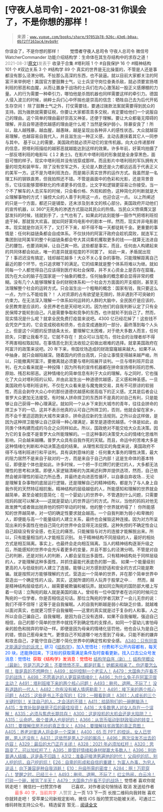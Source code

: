 # [守夜人总司令] - 2021-08-31 你误会了，不是你想的那样！

> 来源：[`www.yuque.com/books/share/97051b78-926c-43e6-b0aa-0b72ff163ac4/mybq9r`](https://www.yuque.com/books/share/97051b78-926c-43e6-b0aa-0b72ff163ac4/mybq9r)

<ne-p id="520f42f3293818f927861ebbd5b15da4_p_0" data-lake-id="520f42f3293818f927861ebbd5b15da4_p_0"><ne-text id="u9a3394a8" style="color: rgb(51, 51, 51);">你误会了，不是你想的那样！</ne-text></ne-p> <ne-p id="b6ddc4a805180666d53f088eb1c1358c" data-lake-id="b6ddc4a805180666d53f088eb1c1358c"><ne-text id="uf1f623d0" ne-fontsize="12" style="color: rgb(255, 255, 255);">原创</ne-text><ne-text id="u60dee09e" ne-fontsize="14">觉悟者</ne-text><ne-text id="ub3ea726f" ne-fontsize="14">守夜人总司令</ne-text></ne-p> <ne-p id="bebdb2ff4a4b99d414470973bc32d3f1" data-lake-id="bebdb2ff4a4b99d414470973bc32d3f1"><ne-text id="ufe8507c6" ne-fontsize="14" ne-bold="true" style="color: rgb(51, 51, 51);">守夜人总司令</ne-text></ne-p> <ne-p id="418f45715adcb493681726da4e90b170" data-lake-id="418f45715adcb493681726da4e90b170"><ne-text id="u99ba7088" ne-fontsize="14" style="color: rgb(51, 51, 51);">微信号</ne-text><ne-text id="uddbbd565" ne-fontsize="14" style="color: rgb(51, 51, 51);">WatcherCommander</ne-text></ne-p> <ne-p id="182b52a08361fb088b151993b32e552b" data-lake-id="182b52a08361fb088b151993b32e552b"><ne-text id="u1fac09b9" ne-fontsize="14" style="color: rgb(51, 51, 51);">功能介绍</ne-text><ne-text id="u5ca3a64a" ne-fontsize="14" style="color: rgb(51, 51, 51);">结构学：生命体在其生存结构中的求存之道！</ne-text></ne-p> <ne-p id="daf3b0598794f09a261501f933055d5d" data-lake-id="daf3b0598794f09a261501f933055d5d"><ne-text id="ube9cec90" style="color: rgb(140, 140, 140);">2021-08-31</ne-text>[<ne-text id="u5a809260" ne-fontsize="14">原文</ne-text>](https://mp.weixin.qq.com/s?__biz=MzAxNDk1NjI2Mw==&mid=2247487135&idx=1&sn=cfdd81f93ebd07303fc65f7f7091fb2a&chksm=9b8a2d17acfda401c23690c20c2287aa9ab8fa8125042d95db26eee0b24fa8eab8a04b256545#rd))<ne-text id="u0d598636" ne-fontsize="14" style="color: rgb(140, 140, 140);">发表于</ne-text></ne-p> <ne-p id="39eb8a297366502fb14c199e853b32c7" data-lake-id="39eb8a297366502fb14c199e853b32c7"><ne-text id="u2e86ceae" style="color: rgb(51, 51, 51);">收录于合集</ne-text></ne-p> <ne-p id="d881a2a2fda3af7b5164ddb88a50b4a2" data-lake-id="d881a2a2fda3af7b5164ddb88a50b4a2"><ne-text id="u9cf07d08" style="color: rgb(51, 51, 51);">#塔利班 1 个</ne-text></ne-p> <ne-p id="43552ff5560fc3e6ca00d3a04b119ec3" data-lake-id="43552ff5560fc3e6ca00d3a04b119ec3"><ne-text id="u476e076c" style="color: rgb(51, 51, 51);">#自我保护 16 个</ne-text></ne-p> <ne-p id="739930cb5c0ead825e2b73454c7055a0" data-lake-id="739930cb5c0ead825e2b73454c7055a0"><ne-text id="u1b5dc552" style="color: rgb(51, 51, 51);">#精神结构 101 个</ne-text></ne-p> <ne-p id="8ff449a2d92648ee8e930277dd8b05e2" data-lake-id="8ff449a2d92648ee8e930277dd8b05e2"><ne-text id="u45be253f" style="color: rgb(51, 51, 51);">#双边关系 3 个</ne-text></ne-p> <ne-p id="17a9bcd3edb4223efb9c6c33411506ac" data-lake-id="17a9bcd3edb4223efb9c6c33411506ac"><ne-text id="ub624bff0" style="color: rgb(51, 51, 51);">#结构学 89 个</ne-text></ne-p> <ne-p id="77ac7d4d1f230b1fd5a95d4597676e6a" data-lake-id="77ac7d4d1f230b1fd5a95d4597676e6a"><ne-text id="uc53797ea" style="color: rgb(51, 51, 51);">真实的世界是无比操蛋的，不管是人还是事都没有那么泾渭分明。不扯那么高深的东西，也不装逼。就以目前大家都关注的阿富汗来举例吧！美国官方要鼓舞士气，让士兵坚守岗位奋勇杀敌，就必须要宣扬塔利班的邪恶和血腥，从而让置身于战场的士兵们在内心激荡起一股正义感爆棚的力量。人的行为需要一种牵引力，哪怕他是杀戮机器也同样需要这样的牵引力。德国人侵入波兰的时候，纳粹士兵们心中怀揣也是崇高的信念：牺牲自己去为后代开拓生存空间！</ne-text></ne-p> <ne-p id="a45e9196ba7be2340460ced11556ffc7" data-lake-id="a45e9196ba7be2340460ced11556ffc7"><ne-text id="uee6367bb" style="color: rgb(51, 51, 51);">除了鼓舞士气之外，打仗需要钱，要通过拨款法案就需要得到民众的支持。因为拨款就需要征税，你要让大家都乖乖多交税，肯定要给他们一个说服自己的理由。这个简单的理由最好崇高又神圣，还便于理解。要让大众都毫无障碍的理解，并且自带道德优越感的理由是什么呢？当然是保护弱小，除暴安良了！所以，敌人越残暴，越血腥，越愚昧，越是呈现出各种非人的感性状态。大众就越容易理解，也越容易自我代入，并且滋生出一种正义感，主动去裹挟着其它人一同参与其中。</ne-text></ne-p> <ne-p id="030910f7117ed46a07544691ad403ba7" data-lake-id="030910f7117ed46a07544691ad403ba7"><ne-text id="u3617a92e" style="color: rgb(51, 51, 51);">基于以上的需要，美国政府就必须开动它的宣传机器。向大众传递那样的信息，把塔利班描绘的越邪恶就越能达到这样的效果。许多年前，好莱坞拍摄了一部反塔利班的电影叫《１2 勇士》。在影片中塔利班的形象就是全身穿黑色，面目可憎的样子。现实中塔利班并没有钱穿成那样。而且影片中塔利班的军队拥有大量的坦克和装甲车，除了没有空军之外，无论是人数还是火力都远远高于代表正义的美军一方。这不是为塔利班洗白，而是揭示真实世界的运作方式。我虽然是一名理工科的钢铁直男，但我拍照还不错。不管是画面中的色彩和光影，还是背景音乐，它往往能够潜移默化的传递更多的信息，比文字和逻辑更容易让你接受。当一个不了解车的人去买车的时候，只会看价格、外观和颜色，这种简化的判断就是大众理解事物的方式！操控大众的人善于利用这一点，也迎合这一点。</ne-text></ne-p> <ne-p id="68d027342b3fb943ca3b3fe8260ac514" data-lake-id="68d027342b3fb943ca3b3fe8260ac514"><ne-text id="u30674588" style="color: rgb(51, 51, 51);">以上所阐述的只是一个方面，都还只是铺垫，还未涉及到本文的核心部分。美国政府开动他们的宣传机器，以 360°无死角的渗透方式鼓动其民众的热情。当民众义愤填膺又瑟瑟发抖的时候，钱就到手了，士气也有了。如果此时此刻能够一鼓作气把塔利班彻底干掉，那就皆大欢喜。就如同好莱坞电影中的剧本一样。然而，现实并非电影剧本。现实就是你消灭不了，又打不下来，却不得不每一天都徒耗千金。更重要的事情是：任何利益链条都会自成体系。不仅扶持的阿富汗政府会趁机腐败，就连军工集团到驻阿美军的整个利益链条都会夸大其词乘机攫取更多的钱——就算无法进自己的腰包，也要消耗掉，让自己爽一把。这些都是事实，而且，任何由人构建起来的共同体都会如此，唯一的差异就是程度的不同罢了。</ne-text></ne-p> <ne-p id="51cc7de22d8b00ba9239fad851cae36a" data-lake-id="51cc7de22d8b00ba9239fad851cae36a"><ne-text id="u0d1d4113" style="color: rgb(51, 51, 51);">如此一来，矛盾就出现了！事迟迟没有搞定，钱却越花越多！大众不关心复杂的事物，只能理解距离自己最近的那个环节，也只追求眼下的满足。它的结果就是整个体系将难以为继。就如同每一个人都觉得自己应该得到医疗和社会保障，并不关心资金上是否存在窟窿。因为在大众的脑子在国家是一个抽象的概念，任何抽象的概念都会显得非常的模糊。没有几个人能够理解复杂的财税体系和一个社会方方面面的开支细则，甚至无法理解整个社会的运转方式。只会滋生出一个粗略的概念：国家有钱，我只要这么一点，为什么不能给我？！</ne-text></ne-p> <ne-p id="791152916c476129b74d2d38fc311c66" data-lake-id="791152916c476129b74d2d38fc311c66"><ne-text id="u1dab6e52" style="color: rgb(51, 51, 51);">人对资源的占有欲望是无限的，除非遇到不可突破的约束力。在无法深入理解一个体系如何运转的人群的大脑中，全民医疗是应该的，全民教育是应该的，全民养老也是天经地义的。因为他们的自我判断认定了只有全民保障才能轮到自己。凡是需要争取和竞争的东西，也许就轮不到自己了。然而，现实情况是什么呢？就拿全民免费打疫苗来说吧。4300 亿已经花掉了！这些钱不会凭空产生的，它会变成税收和债务，也会变成通胀的一部分，最终落到每个人头上。但是这个问题的反馈链条太长，要理解它太困难，对于绝大多数人而言，任何损失，只要让我看不见，它就不存在！</ne-text></ne-p> <ne-p id="2e16bcb58fc2de10b03a12907f75877e" data-lake-id="2e16bcb58fc2de10b03a12907f75877e"><ne-text id="u4b950710" style="color: rgb(51, 51, 51);">民众可以当鸵鸟，但社会的治理者却不得不两害相权取起轻。在事情恶化到无法收拾之前做出艰难的选择。就拿美国政府在阿富汗的政策来说吧。20 年下来，帝国坟场造成的财政窟窿越来越大。如果不从中抽身，就只会越陷越深。随着国内的债台高筑，只会让事情变得越来越严峻。所以，只能撤离阿富汗。要撤离就必须要与塔利班展开谈判。一旦与塔利班开启谈判，在大众看来就是一种投降！因为所有的宣传机器都在拼命宣扬塔利班的恐怖、原始、残忍和邪恶。这种情绪化的简单信息有利于大众的理解。与之同时，它也强化了大众对塔利班的认知，并由此滋生出一种道德优越感，正义感和神圣感。一旦美国政府与塔利班谈判，不仅在大众看来是与魔鬼做交易，具有不可原谅的软弱性，而且会剥夺大众心中的那份道德优越感和居高临下的正义感。尤其是后者会让普罗大众更加无法接受。有时候人拼命捍卫的东西并不是真的对自己有利，只是能够让自己获得一种心理满足。就如同一个从乡下来到大城市的青年，往往会拼命的捍卫乡下的一切，这并不表示他真的认可自己所捍卫的，否则，他就会留在家乡，而不会千里迢迢跑到大城市来谋杀，拼命适应新的生活规则。之所以会这样做，是因为这种捍卫能够让自己获得一种心理满足，甚至是道德优越感。个体是如此，由同类个体构建而成的乌合之众同样如此。所以，国政绝对不能交给大众去决策。因为它的复杂度不是普罗大众所能理解的。一旦这种事的决策受大众的情绪化思维所影响，只会越来越糟。普罗大众具有自我作死的天赋。而且，命运中的苦难大多是这种情绪化判断和冲动决策造成的结果。</ne-text></ne-p> <ne-p id="87096758e6c39883306ca265bf299a21" data-lake-id="87096758e6c39883306ca265bf299a21"><ne-text id="u64c38955" style="color: rgb(51, 51, 51);">从理性和现实的角度来说，美国政府不得不与塔利班进行和平谈判。具有讽刺意味的是：任何重大事务的理性决策，最大的阻力居然不是来自于敌对的一方，而是来自于自己内部！这是生命体的基本特征，即便是个体也是如此。许多时候，一个把一手烂牌打的更烂的人，大多都无法理性的思考和决策。即便人家逻辑清晰的为其阐述利弊并提供选项，然而，自己依然会被非理性的驱动力所怂恿，并最终走向进恶性循环，以自暴自弃收场…</ne-text></ne-p> <ne-p id="695329d1b35aadade78e8d59756762d3" data-lake-id="695329d1b35aadade78e8d59756762d3"><ne-text id="u6a39f96b" style="color: rgb(51, 51, 51);">无论是理解复杂事物的底层运行逻辑，还是理解自己的精神结构，都是为了与人身上自我作死的天然特征相抗衡。精神结构的层级越低的人，所能感知和理解的世界就会越简单，甚至会被刻意简化：在一个婴幼儿的世界中，不管遇到什么问题，只需要找妈妈就可以解决——这就是婴幼儿的世界运行的方式。所以，当他的妈妈对他无故发脾气或者做出抛弃他的恫吓举动的时候，他的整个世界就坍塌了！</ne-text></ne-p> <ne-p id="cfbfe6b81c0ef2ed4c7e463eea1bcc81" data-lake-id="cfbfe6b81c0ef2ed4c7e463eea1bcc81"><ne-text id="u47e3ef1d" style="color: rgb(51, 51, 51);">你所能感知的世界越简单，对一切的确定性要求就会越高。一个自我判断为弱小和卑微的人，即便能与高一个能量级的人建立关系，最终也会摧毁这种连接。因为对方所呈现出来的多面性在他自己简化的世界中会显得无法捉摸。这种失控的不确定性会让自己超级没有安全感，也无比的痛苦。只能摧毁与对方的连接才能解脱出来。所以，只有能量相当的人才能相互识别。</ne-text></ne-p> <ne-p id="ea139ff0d217c4fcf6d642d4f2b5001f" data-lake-id="ea139ff0d217c4fcf6d642d4f2b5001f"><ne-text id="uf8517013" ne-bold="true" style="color: rgb(51, 51, 51);">处于精神结构不同层级的人，最好的相处方式是相互隔离。事实上，也最终会走向相互隔离。当人的精神结构逐渐升级之后，所能感知的世界中会充斥着更多的变量，并且不那么的泾渭分明。不管是对自己的判断，还是对别人的判断，人都会呈现出多面性。只有精神结构处于同样层级的人，才能理解这种多面性，并抓住最能代表底色的那一面。</ne-text></ne-p> <ne-p id="1c655895819dd3fe4fbcb961c146d456" data-lake-id="1c655895819dd3fe4fbcb961c146d456"><ne-text id="u2ad9898a" style="color: rgb(51, 51, 51);">如果一个能量级别更高的人与低级别的人建立了连接。能够让对方感到舒适和安全的方式只能是欺骗。就是按照对方能够理解的方式，营造出一个简单的世界，并在那个简单世界中营造出一个确定性的人设。其实，这就所谓的将人玩弄于股掌之中…　</ne-text></ne-p> <ne-p id="be236d0e6768397bb94ece698addd7c0" data-lake-id="be236d0e6768397bb94ece698addd7c0"><ne-text id="ub9343697" style="color: rgb(51, 51, 51);">然而，越是精神结构层级低的人，越需要被欺骗和被玩弄。就如同立陶宛的国防部大楼上写着一句话：立陶宛的敌人就是美国的敌人。曾经有一位中国学者在访问的时候问立陶宛的一位学者，你是否相信这句话。那位立陶宛的学者沉默了一会儿无奈的说：我们不得不信呀！这等于是自我催眠。人的自我判断越是弱小和缺乏价值，就越难以面对真实，也就更习惯于自我催眠——这里的真实就是过于复杂的人和事。人之所以会自己骗自己，自我催眠，是因为自己没有选择，如果不自我催眠，强迫自己相信，自己的那个简单的世界中就找不到确定性的支撑点。如同一个婴幼儿害怕母亲的脸色和抛弃的举动一样。即便是因为母亲的情绪化惩罚他，他也会认为是自己的错，恨自己惹母亲生气，更恨自己不知道哪个地方惹到了母亲。只能不断的嫌弃和攻击自己，才能守住自己那个简化世界中的确定性和安全感。</ne-text></ne-p> <ne-p id="54b98688f75905414822e283089625b2" data-lake-id="54b98688f75905414822e283089625b2">[<ne-text id="u54803d89" style="color: rgb(87, 107, 149);">A340：只有同类才能满足你的诉求！</ne-text>](http://mp.weixin.qq.com/s?__biz=MzAxNDk1NjI2Mw==&mid=2247486392&idx=1&sn=489fb81bde8fc978f8c685be9916b4f1&chksm=9b8a2830acfda126c1fb3b9388cdba8194ee96e815d1508fb6d2a6c2b8ced92312d4952898e4&scene=21#wechat_redirect)</ne-p> <ne-p id="8385967a66e826cf5d9f8ebf6168c7ee" data-lake-id="8385967a66e826cf5d9f8ebf6168c7ee"><ne-text id="u3293e04a" ne-bold="true" style="color: rgb(0, 82, 255);">研习《</ne-text>[<ne-text id="u60ff11fe" ne-bold="true" style="color: rgb(87, 107, 149);">结构学</ne-text>](https://mp.weixin.qq.com/mp/appmsgalbum?action=getalbum&album_id=1318317199878225920&__biz=MzAxNDk1NjI2Mw==#wechat_redirect)<ne-text id="uf010c0ec" ne-bold="true" style="color: rgb(0, 82, 255);">》，加入觉悟社：付费和不公开内容都有，每天 20 块，还能挣回来，下注标的获取需满足条件及时查看更新。</ne-text><ne-text id="ue31e95ca" style="color: rgb(0, 82, 255);">找入口去公众号发消息：觉悟社 </ne-text></ne-p> <ne-p id="ff9a1d74bcedb22ed06d723aba705053" data-lake-id="ff9a1d74bcedb22ed06d723aba705053"><ne-text id="u770a5008" style="color: rgb(255, 0, 0);">获取《结构学》发消息</ne-text><ne-text id="u6550a384" ne-bold="true" style="color: rgb(255, 0, 0);">：觉悟社</ne-text></ne-p>  <ne-p id="e0c38af933c44d9b7a28e411e104ee83" data-lake-id="e0c38af933c44d9b7a28e411e104ee83"><ne-card data-card-name="image" data-card-type="inline" id="x9BFw" data-event-boundary="card" style="color: rgb(51, 51, 51);"><ne-p id="a4ed8ac91aff65596d89c8035cbce8a0" data-lake-id="a4ed8ac91aff65596d89c8035cbce8a0">[<ne-text id="u75ada622" ne-bold="true" style="color: rgb(87, 107, 149);">结构学自序（新）！</ne-text>](http://mp.weixin.qq.com/s?__biz=MzIzMDYwOTM0Mg==&mid=2247485283&idx=1&sn=aa2b8554b8e5040f8f959636feaa06a3&chksm=e8b19fb2dfc616a430aa381b8da0815311244e694a69809cd92d0602ac34cfe5f1f419b3745e&scene=21#wechat_redirect)</ne-p> <ne-p id="ff066a7cb8bfbf3d30515f27d522d456" data-lake-id="ff066a7cb8bfbf3d30515f27d522d456">[<ne-text id="uf27f8c86" ne-bold="true" style="color: rgb(87, 107, 149);">结构学概论（最新）</ne-text>](http://mp.weixin.qq.com/s?__biz=MzAxNDk1NjI2Mw==&mid=2247485167&idx=1&sn=d5e962eff4a8e9770c83bc87d19d07f3&chksm=9b8a2567acfdac7154f7a62996dca874e5d186b44f3d120dcb633760318788c42d304e325313&scene=21#wechat_redirect)</ne-p> <ne-p id="93ceb76079f6a5a37348ea6bee8b95b9" data-lake-id="93ceb76079f6a5a37348ea6bee8b95b9">[<ne-text id="u046cbdb2" style="color: rgb(87, 107, 149);">穷是万恶之源！</ne-text>](http://mp.weixin.qq.com/s?__biz=MzAxNDk1NjI2Mw==&mid=2247483823&idx=1&sn=e54ebe9891b302dc0bf1815c76ccf8b7&chksm=9b8a2227acfdab31a05e273addd9159d4b8263d58d3c58bf214841c8189157519719c3427306&scene=21#wechat_redirect)</ne-p> <ne-p id="0d8fa8147c9c89f5a1bbde90b7195176" data-lake-id="0d8fa8147c9c89f5a1bbde90b7195176">[<ne-text id="u23eba1fb" style="color: rgb(87, 107, 149);">不要愤愤不平，都是好事！</ne-text>](http://mp.weixin.qq.com/s?__biz=MzAxNDk1NjI2Mw==&mid=2247487130&idx=1&sn=b21138d85455f5692aaf039038c78342&chksm=9b8a2d12acfda404a2b67fe4d446ee0f2805ad64a8b8004902934600fd731191e140df6ac19a&scene=21#wechat_redirect)</ne-p> <ne-p id="38f2f8b8a7fe1e49cef8b822910a7335" data-lake-id="38f2f8b8a7fe1e49cef8b822910a7335">[<ne-text id="u9e8d10dd" style="color: rgb(87, 107, 149);">她都来相亲了，你还要怎么样！</ne-text>](http://mp.weixin.qq.com/s?__biz=MzAxNDk1NjI2Mw==&mid=2247486952&idx=1&sn=698aec6916d2eca5e758c25c4c634346&chksm=9b8a2e60acfda776b80a4f2f0d5c2fe4921fc821cdf029fa9d2fdc52fd708fc5a0b980d5d3d0&scene=21#wechat_redirect)</ne-p> <ne-p id="caa5f05ce3bc20551582e9dfc7b9daab" data-lake-id="caa5f05ce3bc20551582e9dfc7b9daab">[<ne-text id="u5a9864c2" style="color: rgb(87, 107, 149);">我是真的不想睡你！</ne-text>](http://mp.weixin.qq.com/s?__biz=MzAxNDk1NjI2Mw==&mid=2247487023&idx=1&sn=66d63e9f199deee86afff0f76a959c91&chksm=9b8a2da7acfda4b17ebf27c87c446049d0b8c557303b850a69ac971d8cdfcc91e41c0e6d3fcb&scene=21#wechat_redirect)</ne-p> <ne-p id="7d09b1ddf16b84e05e5d2f0ecd9a4a45" data-lake-id="7d09b1ddf16b84e05e5d2f0ecd9a4a45">[<ne-text id="u88f04ad9" ne-bold="true" style="color: rgb(87, 107, 149);">A499：如何控制一个老实人！</ne-text>](http://mp.weixin.qq.com/s?__biz=MzIzMDYwOTM0Mg==&mid=2247486301&idx=1&sn=f4bfec024d8688c8555dd21b85deea31&chksm=e8b1938cdfc61a9a1e2d8a8fa37d495cf337bc34215939caced14a58dd32b46ad59646d0e928&scene=21#wechat_redirect)</ne-p> <ne-p id="85aebc55d55403721296b7f8bf6a84c4" data-lake-id="85aebc55d55403721296b7f8bf6a84c4">[<ne-text id="uc8cc3044" ne-bold="true" style="color: rgb(87, 107, 149);">A479：大国角力在看不见的战场！</ne-text>](http://mp.weixin.qq.com/s?__biz=MzIzMDYwOTM0Mg==&mid=2247486126&idx=1&sn=c2e1c3b6a6d27eac4fb344c08486b6b3&chksm=e8b1927fdfc61b69135f711482f63bcfd7e128d4b0cf86b23d64e556b65ab1bad712b508e1fd&scene=21#wechat_redirect)</ne-p> <ne-p id="b82d5f455bff2bf25f3b0145497eb366" data-lake-id="b82d5f455bff2bf25f3b0145497eb366">[<ne-text id="ucefa5f3b" style="color: rgb(87, 107, 149);">A498：不愿表达的人更容易情绪化！</ne-text>](http://mp.weixin.qq.com/s?__biz=MzAxNDk1NjI2Mw==&mid=2247487121&idx=1&sn=833afd9872f5fcdcba9919c7c5f4b613&chksm=9b8a2d19acfda40f2cf90dc98bb4ea6aaaea8f5e8204d5576193c3bfc2618455eb89fc4e18f8&scene=21#wechat_redirect)</ne-p> <ne-p id="c39744fdc513e110388db50eab1c87da" data-lake-id="c39744fdc513e110388db50eab1c87da">[<ne-text id="u18b3fe3d" ne-bold="true" style="color: rgb(87, 107, 149);">A496：为什么兔子在阿富汗很主动？</ne-text>](http://mp.weixin.qq.com/s?__biz=MzIzMDYwOTM0Mg==&mid=2247486278&idx=1&sn=40d09857088bebd3c70bec1c7a500f06&chksm=e8b19397dfc61a810125242c8e395330f934390eb50bd54053ecd3f31ddc91de4e429c0f693a&scene=21#wechat_redirect)</ne-p> <ne-p id="1c6c6f9b7613a25a19385ff895575909" data-lake-id="1c6c6f9b7613a25a19385ff895575909">[<ne-text id="u867e187e" style="color: rgb(87, 107, 149);">A491：塔利班接下来的两个核心问题！</ne-text>](http://mp.weixin.qq.com/s?__biz=MzAxNDk1NjI2Mw==&mid=2247487097&idx=1&sn=fd7abf4ba489928b7b810d20cbec7dc9&chksm=9b8a2df1acfda4e7ce05f7c03df131e9d266d960945c436b89b871744b21cc352bf3cb668486&scene=21#wechat_redirect)</ne-p> <ne-p id="ba0ff68ab6e0da97f103a77c444a9d95" data-lake-id="ba0ff68ab6e0da97f103a77c444a9d95">[<ne-text id="ufa62e750" style="color: rgb(87, 107, 149);">A493：删号、退圈、不玩了！</ne-text>](http://mp.weixin.qq.com/s?__biz=MzAxNDk1NjI2Mw==&mid=2247487101&idx=1&sn=20577c0922665602dcc7e3a446084c80&chksm=9b8a2df5acfda4e36fb466577f85e3c686cd5057e5849b310107482551bd780b693a5b65fe7b&scene=21#wechat_redirect)</ne-p> <ne-p id="0343e4e30e39e6a08ee7dbd2a3bbffa0" data-lake-id="0343e4e30e39e6a08ee7dbd2a3bbffa0">[<ne-text id="u17fe2a13" style="color: rgb(87, 107, 149);">没有退路的一代人！</ne-text>](http://mp.weixin.qq.com/s?__biz=MzAxNDk1NjI2Mw==&mid=2247486533&idx=1&sn=a0d5cce0656aad467148e0642eb85a00&chksm=9b8a2fcdacfda6db79857186e953a089baf1fb678b2b071cf101c5a26e7fb9768474c94243ca&scene=21#wechat_redirect)</ne-p> <ne-p id="aca5ddf9d5e510ed1f7824309162aa55" data-lake-id="aca5ddf9d5e510ed1f7824309162aa55">[<ne-text id="u5e1aa197" style="color: rgb(87, 107, 149);">A482：你有没有被人情感勒索？！</ne-text>](http://mp.weixin.qq.com/s?__biz=MzIzMDYwOTM0Mg==&mid=2247486235&idx=1&sn=6d5629de18d41fb43210c5fb501cfbba&chksm=e8b193cadfc61adcba98b864cdd90e5a2045fdd632b330f8f9ebedd087f8fb6593967f4afe6e&scene=21#wechat_redirect)</ne-p> <ne-p id="bfb2054734d1e839b9984801dad2858b" data-lake-id="bfb2054734d1e839b9984801dad2858b">[<ne-text id="u56779d8c" style="color: rgb(87, 107, 149);">A491：接下来的两个核心问题！</ne-text>](http://mp.weixin.qq.com/s?__biz=MzIzMDYwOTM0Mg==&mid=2247486219&idx=1&sn=8f77517f0244ba31f7eb28e2676e17cd&chksm=e8b193dadfc61acc6d9e6029653aac696f132efc24d3b28f983ba8e4ada269ac887e6165d837&scene=21#wechat_redirect)</ne-p> <ne-p id="a4391d603180951a1aa2739c7752bec6" data-lake-id="a4391d603180951a1aa2739c7752bec6">[<ne-text id="u7c6a8352" ne-bold="true" style="color: rgb(87, 107, 149);">A425：这些是书上不会写的！</ne-text>](http://mp.weixin.qq.com/s?__biz=MzIzMDYwOTM0Mg==&mid=2247485662&idx=1&sn=1a8617a9ebd44891c112f3b3f6762f8a&chksm=e8b1900fdfc6191942a3ec1399a47af7cd44582c369a4e6211b0bd114d934785bf0c20fc09ab&scene=21#wechat_redirect)</ne-p> <ne-p id="ac2459d2e908cc122bfed5ed9162bd12" data-lake-id="ac2459d2e908cc122bfed5ed9162bd12">[<ne-text id="u7f1603a5" ne-bold="true" style="color: rgb(87, 107, 149);">E29：一眼看到底！</ne-text>](http://mp.weixin.qq.com/s?__biz=MzIzMDYwOTM0Mg==&mid=2247485301&idx=1&sn=dc6dd50c5d742ea51ce9e394de25351a&chksm=e8b19fa4dfc616b26734c3619c6fa664474fa478d2764c3370dde41d19f6035edc05f9f191e8&scene=21#wechat_redirect)</ne-p> <ne-p id="b71ad88ec993d9f21b935b131d6a4db5" data-lake-id="b71ad88ec993d9f21b935b131d6a4db5">[<ne-text id="u77e0696a" ne-bold="true" style="color: rgb(87, 107, 149);">A361：人成长的三个关键时刻！</ne-text>](http://mp.weixin.qq.com/s?__biz=MzAxNDk1NjI2Mw==&mid=2247486472&idx=1&sn=8b46d73659ff81e3d7bd544e1718a94f&chksm=9b8a2f80acfda69601b059cb0180f8841eda098200c32c84ad6430bb8fbe33a9021fa7890344&scene=21#wechat_redirect)</ne-p> <ne-p id="e618d8ea142a16fcc673d9fe5dfd9ad6" data-lake-id="e618d8ea142a16fcc673d9fe5dfd9ad6">[<ne-text id="u85823940" ne-bold="true" style="color: rgb(87, 107, 149);">关注自己的人，才会活的不错！</ne-text>](http://mp.weixin.qq.com/s?__biz=MzIzMDYwOTM0Mg==&mid=2247485305&idx=1&sn=c719ea57e5c3320c2e2629dd9a7b44e9&chksm=e8b19fa8dfc616be5fa3f8141ea0aa63d5e1335657ed97e62c1086c41eba29effe58e0c8e9dc&scene=21#wechat_redirect)</ne-p> <ne-p id="13929344d92903eb84b82f4c9889e2b8" data-lake-id="13929344d92903eb84b82f4c9889e2b8">[<ne-text id="u316505bc" ne-bold="true" style="color: rgb(87, 107, 149);">A411：给舔狗们的一碗醒脑汤！</ne-text>](http://mp.weixin.qq.com/s?__biz=MzIzMDYwOTM0Mg==&mid=2247485578&idx=1&sn=4c1d6ceb83cfe3026bd4ea0a647ee09b&chksm=e8b1905bdfc6194dd390ab83adb8b4b84d90d56c9dcc172ef89e818cc81d5f8ae29e0e19364b&scene=21#wechat_redirect)</ne-p> <ne-p id="8ecf22b91e504dd906abc5bf17454084" data-lake-id="8ecf22b91e504dd906abc5bf17454084">[<ne-text id="u4ead0154" style="color: rgb(87, 107, 149);">A415：生育补贴是继房子后的最佳投资！</ne-text>](http://mp.weixin.qq.com/s?__biz=MzIzMDYwOTM0Mg==&mid=2247485632&idx=1&sn=d1de8daf826f5061045828758f8525cf&chksm=e8b19011dfc619077e2f142f763ee35e7c18156513cb8545cb368e53c6d070a6ded504c5be2c&scene=21#wechat_redirect)</ne-p> <ne-p id="4dd6c99cf4c17c57be100dd0f477e86a" data-lake-id="4dd6c99cf4c17c57be100dd0f477e86a">[<ne-text id="ufb3be400" style="color: rgb(87, 107, 149);">A416：大多数男人对女人存在一个误解！</ne-text>](http://mp.weixin.qq.com/s?__biz=MzIzMDYwOTM0Mg==&mid=2247485628&idx=1&sn=80723cca31f80ad3392d510361352789&chksm=e8b1906ddfc6197bfee4ffca459efcb4ac2cdae12ca2191cdcfe476a5ee462a905012b58c2aa&scene=21#wechat_redirect)</ne-p> <ne-p id="923b78a4c83b71938de8d5c369c49839" data-lake-id="923b78a4c83b71938de8d5c369c49839">[<ne-text id="u1fb70f25" ne-bold="true" style="color: rgb(87, 107, 149);">A335：必须与焦虑长期共存！</ne-text>](http://mp.weixin.qq.com/s?__biz=MzIzMDYwOTM0Mg==&mid=2247485165&idx=1&sn=f3f0957c63fa549b288f00c8b117162e&chksm=e8b19e3cdfc6172a188000afd2b522144a04ba774169824cad2067d93b5365537ff0644f6b9f&scene=21#wechat_redirect)</ne-p> <ne-p id="8e7088b0c7831a5afa8ec830a427c4d2" data-lake-id="8e7088b0c7831a5afa8ec830a427c4d2">[<ne-text id="u32ce9a82" ne-bold="true" style="color: rgb(87, 107, 149);">A300：这是投机的大机会还是大陷阱？！</ne-text>](http://mp.weixin.qq.com/s?__biz=MzIzMDYwOTM0Mg==&mid=2247484882&idx=1&sn=b103029f41e3aede94e1a45d035cd9ac&chksm=e8b19d03dfc614153863f37ca3f9204b451e2c02ad5ca8680c120e2458e628e5329c76b2d42c&scene=21#wechat_redirect)</ne-p> <ne-p id="25518714f29a8d5941bbfa758e1ef783" data-lake-id="25518714f29a8d5941bbfa758e1ef783">[<ne-text id="u3c46fcd2" style="color: rgb(87, 107, 149);">A315：认命吧，做个普通人也挺好的！</ne-text>](http://mp.weixin.qq.com/s?__biz=MzIzMDYwOTM0Mg==&mid=2247485008&idx=1&sn=bcaf70c42d4676c8f69de9f9ead1e495&chksm=e8b19e81dfc617973ba40200519407186760e32843fc6f379020da6160b0ba89870dadcae5fa&scene=21#wechat_redirect)</ne-p> <ne-p id="ef7ad04b1a3ffc034bdc87d2a4ef808a" data-lake-id="ef7ad04b1a3ffc034bdc87d2a4ef808a">[<ne-text id="u501a6354" ne-bold="true" style="color: rgb(87, 107, 149);">A366：从货币驱动到财政驱动的转变！</ne-text>](http://mp.weixin.qq.com/s?__biz=MzIzMDYwOTM0Mg==&mid=2247485347&idx=1&sn=a916df57ddc7230366719fbecc6c1704&chksm=e8b19f72dfc61664fd99844bfe3ffffb5d6f088807c84d99f11ddbc7410b2eed67bc4c615d53&scene=21#wechat_redirect)</ne-p> <ne-p id="c6acd881d7e3f6697591db96aba9c938" data-lake-id="c6acd881d7e3f6697591db96aba9c938">[<ne-text id="uf69f0503" ne-bold="true" style="color: rgb(87, 107, 149);">A311：要理解住房不炒的真正含义！</ne-text>](http://mp.weixin.qq.com/s?__biz=MzIzMDYwOTM0Mg==&mid=2247484959&idx=1&sn=090583ec50bfd9febec1de463c2672f6&chksm=e8b19ecedfc617d8629080f6745c8de013cfe875de26eef6767b2d5c10782650223ed15f807b&scene=21#wechat_redirect)</ne-p> <ne-p id="f44f41c9a2b633acf0aa45de523f5311" data-lake-id="f44f41c9a2b633acf0aa45de523f5311">[<ne-text id="ue64daa9f" ne-bold="true" style="color: rgb(87, 107, 149);">A394：要理解扶贫政策的真正意图！</ne-text>](http://mp.weixin.qq.com/s?__biz=MzIzMDYwOTM0Mg==&mid=2247485502&idx=1&sn=fffb9911cefa626e6fbcb9c416c1eb98&chksm=e8b190efdfc619f9b0e42f3c3d5d79c17df1619bad2b1bddd6a482242b583ee46d8a79a245e6&scene=21#wechat_redirect)</ne-p> <ne-p id="8c1bbc13fb53b6766f93d5edaccc5645" data-lake-id="8c1bbc13fb53b6766f93d5edaccc5645">[<ne-text id="u972273d2" style="color: rgb(87, 107, 149);">A405：养老对普通人将会是一个深渊！</ne-text>](http://mp.weixin.qq.com/s?__biz=MzIzMDYwOTM0Mg==&mid=2247485587&idx=1&sn=f00402b3fdc5062ee5c5382295ac4dcb&chksm=e8b19042dfc619546bf0a0905d2733d900b7594f1564f1fa7528399053b93dc53f4d14c009fb&scene=21#wechat_redirect)</ne-p> <ne-p id="08fb4f9d02eea5eb5cdfbea8e4ad188f" data-lake-id="08fb4f9d02eea5eb5cdfbea8e4ad188f">[<ne-text id="u66d9ae02" style="color: rgb(87, 107, 149);">A400：65 页 PPT 的控诉，女人已觉醒，男人还没有！</ne-text>](http://mp.weixin.qq.com/s?__biz=MzAxNDk1NjI2Mw==&mid=2247486616&idx=1&sn=137b4c0331b70800453c348e696ddc0e&chksm=9b8a2f10acfda6062c41e5bd66c3df597325b7278638f7c392e1d4420ac031894b3f4fae7d3f&scene=21#wechat_redirect)</ne-p> <ne-p id="3d05b4364b43822bbc71697e2f4882c6" data-lake-id="3d05b4364b43822bbc71697e2f4882c6">[<ne-text id="uf712d98b" ne-bold="true" style="color: rgb(87, 107, 149);">A431：这依然是男人之间的厮杀！</ne-text>](http://mp.weixin.qq.com/s?__biz=MzIzMDYwOTM0Mg==&mid=2247485701&idx=1&sn=571c99a3870dffc7743e8eef31f21412&chksm=e8b191d4dfc618c29429d8a6ed6d0b9e7a8f0b9224aa332f9c996f4869c95ef44aabf3896670&scene=21#wechat_redirect)</ne-p> <ne-p id="b4a7265c1d4a469e7ce6a21cb4a7996c" data-lake-id="b4a7265c1d4a469e7ce6a21cb4a7996c">[<ne-text id="u8f2d6d63" style="color: rgb(87, 107, 149);">A496：两次没发不出去的内容！</ne-text>](http://mp.weixin.qq.com/s?__biz=MzIzMDYwOTM0Mg==&mid=2247486278&idx=1&sn=40d09857088bebd3c70bec1c7a500f06&chksm=e8b19397dfc61a810125242c8e395330f934390eb50bd54053ecd3f31ddc91de4e429c0f693a&scene=21#wechat_redirect)</ne-p> <ne-p id="0d6965054ec573501f404ff8c2c31031" data-lake-id="0d6965054ec573501f404ff8c2c31031">[<ne-text id="u090b3404" style="color: rgb(87, 107, 149);">A329：最后的大门正在关闭！</ne-text>](http://mp.weixin.qq.com/s?__biz=MzIzMDYwOTM0Mg==&mid=2247485111&idx=1&sn=2083ce35e0b472ce7526e85113d70dac&chksm=e8b19e66dfc61770d3c57843c16c77a0b5591d5f80191b03f4a0013c4a65b1b8c86de2f8361b&scene=21#wechat_redirect)</ne-p> <ne-p id="f9a0eb85eafef072e595e65be6720165" data-lake-id="f9a0eb85eafef072e595e65be6720165">[<ne-text id="ua12b6b33" ne-bold="true" style="color: rgb(87, 107, 149);">A328：2021 年必须加杠杆！</ne-text>](http://mp.weixin.qq.com/s?__biz=MzIzMDYwOTM0Mg==&mid=2247485087&idx=1&sn=24d72f6a71bddb8954a03be5db246538&chksm=e8b19e4edfc617587a8ae645885a89ab8c3c6f67730a026d9c7c9a94ab3051ca480302147fc0&scene=21#wechat_redirect)</ne-p> <ne-p id="b98deb23caa9cea9f25eb201e12f1868" data-lake-id="b98deb23caa9cea9f25eb201e12f1868">[<ne-text id="u1ac4f700" ne-fontsize="13" ne-bold="true" style="color: rgb(87, 107, 149);">A320：思路变了，可以加杠杆了！</ne-text>](http://mp.weixin.qq.com/s?__biz=MzIzMDYwOTM0Mg==&mid=2247485041&idx=1&sn=add2174fa42806f885a456a072ee4fee&chksm=e8b19ea0dfc617b6734e013f780112fdd88f28ad5312ce423fea1d75da4c3757660dab175208&scene=21#wechat_redirect)</ne-p> <ne-p id="af6efea7d663e775f582da2a8cdc0851" data-lake-id="af6efea7d663e775f582da2a8cdc0851">[<ne-text id="u33278e79" ne-bold="true" style="color: rgb(87, 107, 149);">A395：能管好情绪和身材就赢大多数人！</ne-text>](http://mp.weixin.qq.com/s?__biz=MzIzMDYwOTM0Mg==&mid=2247485513&idx=1&sn=1d5d250c1e4db7d1b6d3072e559b4426&chksm=e8b19098dfc6198e415af60c0ba7dfa61e698a502a658c26205b2289bbd2e33502a77154c9a8&scene=21#wechat_redirect)</ne-p> <ne-p id="e1782eab91d72058c70a0464ffb50736" data-lake-id="e1782eab91d72058c70a0464ffb50736">[<ne-text id="u6d877687" ne-bold="true" style="color: rgb(87, 107, 149);">A396：别劝普通人结婚，这是条不归路！</ne-text>](http://mp.weixin.qq.com/s?__biz=MzIzMDYwOTM0Mg==&mid=2247485522&idx=1&sn=1ca0fbcf611840709338762d9b0740ad&chksm=e8b19083dfc61995e3d3342df95fafc121489a87589d719130dd832142d3680bd4ee07ad2d44&scene=21#wechat_redirect)</ne-p> <ne-p id="ec9861fd61c6ad78d15e473c18b86097" data-lake-id="ec9861fd61c6ad78d15e473c18b86097">[<ne-text id="u695b26da" ne-bold="true" style="color: rgb(87, 107, 149);">A312：准备迎接渣男遍地的时代！</ne-text>](http://mp.weixin.qq.com/s?__biz=MzAxNDk1NjI2Mw==&mid=2247486258&idx=1&sn=b0520193c2edddabe9eea73a102f0455&chksm=9b8a28baacfda1ac0e54d4268851a8be02c935fd7006b3d527d27be12be8db176322294894dc&scene=21#wechat_redirect)</ne-p> <ne-p id="a814a8e0f52df49feb899e24c29e03a8" data-lake-id="a814a8e0f52df49feb899e24c29e03a8">[<ne-text id="uc3bfe65d" ne-bold="true" style="color: rgb(87, 107, 149);">父母挖的坑，别人挖的坑，自己挖的坑！</ne-text>](http://mp.weixin.qq.com/s?__biz=MzAxNDk1NjI2Mw==&mid=2247486426&idx=1&sn=8707934ad2fe2f8017d6b7810fd61c17&chksm=9b8a2852acfda1441fded7bab2456dd2493073ad3e5d541e1080d1739879b86c25a3a61df79a&scene=21#wechat_redirect)</ne-p> <ne-p id="eef88e448ff7f1980360fc2559f710b3" data-lake-id="eef88e448ff7f1980360fc2559f710b3">[<ne-text id="uff1ea863" ne-bold="true" style="color: rgb(87, 107, 149);">E26：自卑的形成和自信的重建！</ne-text>](http://mp.weixin.qq.com/s?__biz=MzIzMDYwOTM0Mg==&mid=2247485311&idx=1&sn=28f827c212f9a1ac53e73986742ca5aa&chksm=e8b19faedfc616b8d527f328c2ad55dca966707c8813ceaa5b7c0daee3432edeec88744d842c&scene=21#wechat_redirect)</ne-p> <ne-p id="1189e4e59873e78d8c9fbeafed851fe1" data-lake-id="1189e4e59873e78d8c9fbeafed851fe1">[<ne-text id="u223781e6" style="color: rgb(87, 107, 149);">为富人办事，为穷人说话！</ne-text>](http://mp.weixin.qq.com/s?__biz=MzIzMDYwOTM0Mg==&mid=2247484462&idx=1&sn=195ebab17907fba73c69ae7a11bc40ad&chksm=e8b19cffdfc615e9b2f88327d492813afa3656859f4d67a6d831ac1cf684a54b760a8b8edcd6&scene=21#wechat_redirect)</ne-p> <ne-p id="56f78d664658b1c9a82e9f515063e017" data-lake-id="56f78d664658b1c9a82e9f515063e017">[<ne-text id="u3670c982" style="color: rgb(87, 107, 149);">向下兼容是种自我消耗！</ne-text>](http://mp.weixin.qq.com/s?__biz=MzAxNDk1NjI2Mw==&mid=2247486535&idx=1&sn=e87304f3a33f1cd0425186362901eb04&chksm=9b8a2fcfacfda6d92af7f3b026ef129368c01361e40f2db3be32500a1e68fb99f1f35ec22a6b&scene=21#wechat_redirect)</ne-p> <ne-p id="b22af0f0e9a8f309754a13816e3736df" data-lake-id="b22af0f0e9a8f309754a13816e3736df">[<ne-text id="u02d31598" ne-bold="true" style="color: rgb(87, 107, 149);">E10：升级所需的密度！</ne-text>](http://mp.weixin.qq.com/s?__biz=MzAxNDk1NjI2Mw==&mid=2247485337&idx=1&sn=e93780b3d10de5b467e71f326eb12838&chksm=9b8a2411acfdad07d858079223ba3eda77fe88caa8d769030eb67c15f5511fab584f8d1244ca&scene=21#wechat_redirect)</ne-p> <ne-p id="9e4767c597310644611f4bf04a0f749d" data-lake-id="9e4767c597310644611f4bf04a0f749d">[<ne-text id="u05fc8d3a" ne-bold="true" style="color: rgb(87, 107, 149);">A284：啊！万箭穿心！</ne-text>](http://mp.weixin.qq.com/s?__biz=MzAxNDk1NjI2Mw==&mid=2247486135&idx=1&sn=e950149b9b9147e9199cfc6093605950&chksm=9b8a293facfda029419b911d4b4fa91c73bbaf695b206df2cf15124d843f4bf4b80673baa394&scene=21#wechat_redirect)</ne-p> <ne-p id="fba6138e1c50248d2b711d91a803674e" data-lake-id="fba6138e1c50248d2b711d91a803674e">[<ne-text id="u8107f012" ne-bold="true" style="color: rgb(87, 107, 149);">梦醒之时，已经三十！</ne-text>](http://mp.weixin.qq.com/s?__biz=MzIzMDYwOTM0Mg==&mid=2247484378&idx=1&sn=e3a058584a13d7a5267315113964280d&chksm=e8b19b0bdfc6121df4af4b77d2d826fd0f4132ccfdee48132ce8cf86eb1ba45b898be83d1dc7&scene=21#wechat_redirect)</ne-p> <ne-p id="b0f9f2a89b4340f54ef39479999d39b6" data-lake-id="b0f9f2a89b4340f54ef39479999d39b6">[<ne-text id="ubca27f5b" style="color: rgb(87, 107, 149);">A493：删号、退圈、不玩了！</ne-text>](http://mp.weixin.qq.com/s?__biz=MzAxNDk1NjI2Mw==&mid=2247487101&idx=1&sn=20577c0922665602dcc7e3a446084c80&chksm=9b8a2df5acfda4e36fb466577f85e3c686cd5057e5849b310107482551bd780b693a5b65fe7b&scene=21#wechat_redirect)</ne-p> <ne-p id="a17928379b6ba7750671e20398e5121a" data-lake-id="a17928379b6ba7750671e20398e5121a">[<ne-text id="ue7df8a67" style="color: rgb(87, 107, 149);">红尘热闹，白云冷！</ne-text>](http://mp.weixin.qq.com/s?__biz=MzAxNDk1NjI2Mw==&mid=2247486913&idx=1&sn=6b387c24eb6d5e30ed150e13eded77a1&chksm=9b8a2e49acfda75fdfcfe0a7770792cdd85568a9ecb1bd9b67508b29df853aaba08bf27356d5&scene=21#wechat_redirect)</ne-p> <ne-p id="4d3e858e386625d25548db8459ed5b9d" data-lake-id="4d3e858e386625d25548db8459ed5b9d">[<ne-text id="uc9a42100" style="color: rgb(87, 107, 149);">打碎一个碗，被骂了半天！</ne-text>](http://mp.weixin.qq.com/s?__biz=MzAxNDk1NjI2Mw==&mid=2247487047&idx=1&sn=90dc5765bc625acc6c8812b52944dabf&chksm=9b8a2dcfacfda4d9228bb34449054b0a2853a1ba09b28bc3e233cbcf3dbb4f63f07c31f5802c&scene=21#wechat_redirect)</ne-p> <ne-p id="4789338d5eeba78792cfda831b85b268" data-lake-id="4789338d5eeba78792cfda831b85b268">[<ne-text id="u544e5c0a" style="color: rgb(87, 107, 149);">A479：大国角力在看不见的战场！</ne-text>](http://mp.weixin.qq.com/s?__biz=MzAxNDk1NjI2Mw==&mid=2247487030&idx=1&sn=5905529dc4cb2a6b385e9cf9d8dfaad7&chksm=9b8a2dbeacfda4a80dc0c2897e3272b5994d47bd3df434b95dc4a85a370e051c81857c9409f8&scene=21#wechat_redirect)</ne-p> <ne-p id="ba2e9dc78241bd5d9a1c6dd5a1cdedb0" data-lake-id="ba2e9dc78241bd5d9a1c6dd5a1cdedb0"><ne-text id="uae97ccd9" style="color: rgb(51, 51, 51);">觉悟者</ne-text></ne-p> <ne-p id="b114ced05942ae32246b86aed1783cf9" data-lake-id="b114ced05942ae32246b86aed1783cf9"><ne-text id="ud9af5a63" style="color: rgb(51, 51, 51);">喜欢你就转走吧！</ne-text></ne-p> <ne-p id="46bfd99bb0700e36f7dec75841ae32ad" data-lake-id="46bfd99bb0700e36f7dec75841ae32ad"><ne-text id="ud802f725" ne-bold="true" style="color: rgb(51, 51, 51);">微信扫一扫赞赏作者</ne-text><ne-text id="u655e14a9" ne-bold="true" style="color: rgb(255, 255, 255);">赞赏</ne-text></ne-p> <ne-p id="b576e1ea6cda99055aa9b95f56292dcd" data-lake-id="b576e1ea6cda99055aa9b95f56292dcd"><ne-text id="u2b3bd1c9" style="color: rgb(51, 51, 51);">已喜欢，</ne-text><ne-text id="u9c8fbd07">对作者说句悄悄话</ne-text></ne-p> <ne-p id="c965f88cd2c7437bc5dab34a35bbc3d9" data-lake-id="c965f88cd2c7437bc5dab34a35bbc3d9"><ne-text id="ucd06de4d" style="color: rgb(51, 51, 51);">取消</ne-text></ne-p> <ne-p id="83caf76005422e3d5b1a8087c9d44a6f" data-lake-id="83caf76005422e3d5b1a8087c9d44a6f"><ne-text id="u87b9e7d6" ne-fontsize="14" ne-bold="true" style="color: rgb(51, 51, 51);">发送给作者</ne-text></ne-p> <ne-p id="f6f567fd5e126713f5cfeeac68e89de0" data-lake-id="f6f567fd5e126713f5cfeeac68e89de0"><ne-text id="u87b1a0da" ne-bold="true" style="color: rgb(255, 255, 255);">发送</ne-text></ne-p> <ne-p id="6a2d4f78693f5380688093e70183522b" data-lake-id="6a2d4f78693f5380688093e70183522b"><ne-text id="u3e090b8e" ne-fontsize="13" style="color: rgb(250, 81, 81);">最多 40 字，当前共字</ne-text></ne-p> <ne-p id="617ebe62f6b010808d862fa8cb6714ed" data-lake-id="617ebe62f6b010808d862fa8cb6714ed"><ne-text id="u809d57ba" style="color: rgb(136, 136, 136);"> 人赞赏</ne-text></ne-p> <ne-p id="e26744417574d6378aa5e8c43a9599da" data-lake-id="e26744417574d6378aa5e8c43a9599da"><ne-text id="u63f3f663" style="color: rgb(51, 51, 51);">上一页</ne-text> <ne-text id="u270ce42a">1</ne-text><ne-text id="ubd17cea2" style="color: rgb(51, 51, 51);">/3 下一页</ne-text></ne-p> <ne-p id="7b6562a7c632b74db6afbbb81799bb6e" data-lake-id="7b6562a7c632b74db6afbbb81799bb6e"><ne-text id="ub8bac876" style="color: rgb(51, 51, 51);">长按二维码向我转账</ne-text></ne-p> <ne-p id="404d8cc45c1062005926e510ba45cd85" data-lake-id="404d8cc45c1062005926e510ba45cd85"><ne-text id="u177deeb4" style="color: rgb(51, 51, 51);">喜欢你就转走吧！</ne-text></ne-p> <ne-p id="612b45e665bca295d79cebeef17d5e88" data-lake-id="612b45e665bca295d79cebeef17d5e88"><ne-text id="u270729ce" style="color: rgb(51, 51, 51);">受苹果公司新规定影响，微信 iOS 版的赞赏功能被关闭，可通过二维码转账支持公众号。</ne-text></ne-p> <ne-h3 id="M1gU6" data-lake-id="M1gU6"><ne-heading-ext><ne-heading-anchor></ne-heading-anchor><ne-heading-fold></ne-heading-fold></ne-heading-ext><ne-heading-content><ne-text id="u14d600f9" ne-fontsize="16" style="color: rgb(51, 51, 51);">精选留言</ne-text></ne-heading-content></ne-h3> <ne-p id="ff16a054e975babef74c1715e1a71689" data-lake-id="ff16a054e975babef74c1715e1a71689"><ne-text id="u04871a80" style="color: rgb(51, 51, 51);">暂无...</ne-text></ne-p> <ne-p id="82e8a2660bb702981d1b9184e25529f4" data-lake-id="82e8a2660bb702981d1b9184e25529f4">[<ne-text id="u12b89693">阅读全文</ne-text>](https://mp.weixin.qq.com/s/nIdk03JhgbTU-TDXQQQ39A#rd)</ne-p></ne-card></ne-p>